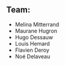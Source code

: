 ## Team:

- Melina Mitterrand
- Maurane Hugron
- Hugo Dessauw
- Louis Hemard
- Flavien Deroy
- Noé Delaveau